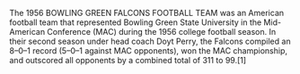 The 1956 BOWLING GREEN FALCONS FOOTBALL TEAM was an American football team that represented Bowling Green State University in the Mid-American Conference (MAC) during the 1956 college football season. In their second season under head coach Doyt Perry, the Falcons compiled an 8–0–1 record (5–0–1 against MAC opponents), won the MAC championship, and outscored all opponents by a combined total of 311 to 99.[1]
